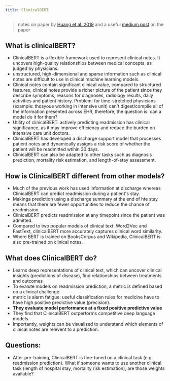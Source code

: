 ```yaml
---
title: ClinicalBERT
---
```


> notes on paper by [Huang et al. 2019](https://arxiv.org/abs/1904.05342) and a useful [medium post](https://medium.com/nwamaka-imasogie/clinicalbert-using-deep-learning-transformer-model-to-predict-hospital-readmission-c82ff0e4bb03#:~:text=ClinicalBERT%20is%20a%20Bidirectional%20Transformer,used%20for%20downstream%20predictive%20tasks.) on the paper

## What is clinicalBERT?
* ClinicalBERT is a flexible framework used to represent clinical notes. It uncovers high-quality relationships between medical concepts, as judged by physicians. 
* unstructured, high-dimensional and sparse information such as clinical notes are difficult to use in clinical machine learning models. 
* Clinical notes contain significant clinical value, compared to structured features, clinical notes provide a richer picture of the patient since they describe symptoms, reasons for diagnoses, radiology results, daily activities and patient history. Problem: for time-stretched physicians (example: thosyoue working in intensive unit) can't digest/compile all of the information presented across EHR, therefore, the question is: can a model do it for them? 
* Utility of clinicalBERT: actively predicting readmission has clinical significance, as it may improve efficiency and reduce the burden on intensive care unit doctors. 
* ClinicalBERT has developed a discharge support model that processes patient notes and dynamically assigns a risk score of whether the patient will be readmitted wtihin 30 days. 
* ClinicalBERT can also be adapted to other tasks such as diagnosis prediction, mortality risk estimation, and length-of-stay assessment. 

## How is ClinicalBERT different from other models? 
* Much of the previous work has used information at discharge whereas ClinicalBERT can predict readmission during a patient's stay.
* Makinga  prediction using a discharge summary at the end of hte stay means that there are fewer opportunities to reduce the chance of readmission. 
* ClinicalBERT predicts readmission at any timepoint since the patient was admitted. 
* Compared to two popular models of clinical text: Word2Vec and FastText, clinicalBERT more accurately captures clinical word similarity. 
* Where BERT is trained on BooksCorpus and Wikipedia, ClinicalBERT is also pre-trained on clinical notes.

## What does ClinicalBERT do?
* Learns deep representations of clinical text, which can uncover clinical insights (predictions of disease), find relationships between treatments and outcomes
* To evalute models on readmission prediction, a metric is defined based on a clinical challenge. 
* metric is alarm fatigue: useful classification rules for medicine have to have high positive predictive value (precision).
* **They evaluate model performance at a fixed positive predictive value** 
* They find that ClinicalBERT outperforms competitive deep language models. 
* Importantly, weights can be visualized to understand which elements of clinical notes are relevent to a prediction. 

## Questions:
* After pre-training, ClinicalBERT is fine-tuned on a clinical task (e.g. readmission prediction). What if someone wants to use another clinical task (length of hospital stay, mortality risk estimation), are those weights available? 
